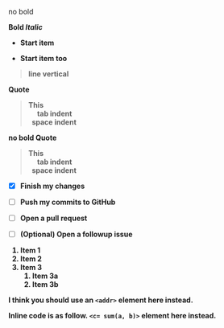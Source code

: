 no bold

**Bold**<b>
*Italic*
* Start item
- Start item too
> line vertical

**Quote**<b>
<blockquote> This <br>
&emsp; tab indent<br>
&nbsp; space indent
</blockquote>

no bold Quote<b>
<blockquote> This <br>
&emsp; tab indent<br>
&nbsp; space indent
</blockquote>

- [x] Finish my changes
- [ ] Push my commits to GitHub
- [ ] Open a pull request

- [ ] \(Optional) Open a followup issue
1. Item 1
1. Item 2
1. Item 3
   1. Item 3a
   1. Item 3b

I think you should use an
`<addr>` element here instead.   

Inline code is as follow.
`<c= sum(a, b)>` element here instead.
